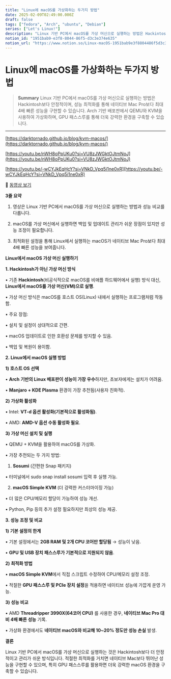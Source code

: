 ```yaml
---
title: "Linux에 macOS를 가상화하는 두가지 방법"
date: 2025-02-09T02:49:00.000Z
draft: false
tags: ["fedora", "Arch", "ubuntu", "Debian"]
series: ["Let's Linux!"]
description: "Linux 기반 PC에서 macOS를 가상 머신으로 실행하는 방법은 Hackintosh보다 안정적이며, 성능 최적화를 통해 네이티브 Mac Pro보다 최대 4배 빠른 성능을 구현할 수 있습니다. Arch 기반 배포판에서 QEMU와 KVM을 사용하여 가상화하며, GPU 패스스루를 통해 더욱 강력한 환경을 구축할 수 있습니다."
notion_id: "1951bab9-e3f8-8044-86f5-d3c3e374e635"
notion_url: "https://www.notion.so/Linux-macOS-1951bab9e3f8804486f5d3c3e374e635"
---
```


# Linux에 macOS를 가상화하는 두가지 방법

> **Summary**
> Linux 기반 PC에서 macOS를 가상 머신으로 실행하는 방법은 Hackintosh보다 안정적이며, 성능 최적화를 통해 네이티브 Mac Pro보다 최대 4배 빠른 성능을 구현할 수 있습니다. Arch 기반 배포판에서 QEMU와 KVM을 사용하여 가상화하며, GPU 패스스루를 통해 더욱 강력한 환경을 구축할 수 있습니다.

---

[https://darktornado.github.io/blog/kvm-macos/](https://darktornado.github.io/blog/kvm-macos/)

[https://youtu.be/nWH8oPpUKu0?si=VU8zJWGktOJtmNoJ](https://youtu.be/nWH8oPpUKu0?si=VU8zJWGktOJtmNoJ)

[https://youtu.be/-wCYJkEqHcY?si=VNkD_Vpq5i1ne0xR](https://youtu.be/-wCYJkEqHcY?si=VNkD_Vpq5i1ne0xR)

🎥 [동영상 보기](https://youtu.be/-Otg7JFMuVw?si=g5rkOwaPgHnh9mOu)

**3줄 요약**

1.	영상은 Linux 기반 PC에서 macOS를 가상 머신으로 실행하는 방법과 성능 비교를 다룹니다.

2.	macOS를 가상 머신에서 실행하면 백업 및 업데이트 관리가 쉬운 장점이 있지만 성능 조정이 필요합니다.

3.	최적화된 설정을 통해 Linux에서 실행하는 macOS가 네이티브 Mac Pro보다 최대 4배 빠른 성능을 보여줍니다.

**Linux에서 macOS 가상 머신 실행하기**

**1. Hackintosh가 아닌 가상 머신 방식**

•	기존 **Hackintosh**(비공식적으로 macOS를 비애플 하드웨어에서 실행) 방식 대신, **Linux에서 macOS를 가상 머신(VM)으로 실행**.

•	가상 머신 방식은 macOS를 호스트 OS(Linux) 내에서 실행하는 프로그램처럼 작동함.

•	주요 장점:

•	설치 및 설정이 상대적으로 간편.

•	macOS 업데이트로 인한 호환성 문제를 방지할 수 있음.

•	백업 및 복원이 용이함.

**2. Linux에서 macOS 실행 방법**

**1) 호스트 OS 선택**

•	**Arch 기반의 Linux 배포판이 성능이 가장 우수**하지만, 초보자에게는 설치가 어려움.

•	**Manjaro + KDE Plasma** 환경이 가장 추천됨(사용자 친화적).

**2) 가상화 활성화**

•	Intel: **VT-d 옵션 활성화(기본적으로 활성화됨)**.

•	AMD: **AMD-V 옵션 수동 활성화 필요**.

**3) 가상 머신 설치 및 실행**

•	QEMU + KVM을 활용하여 macOS를 가상화.

•	가장 추천되는 두 가지 방법:

1.	**Sosumi** (간편한 Snap 패키지)

•	터미널에서 sudo snap install sosumi 입력 후 실행 가능.

2.	**macOS Simple KVM** (더 강력한 커스터마이징 가능)

•	더 많은 CPU/메모리 할당이 가능하여 성능 개선.

•	Python, Pip 등의 추가 설정 필요하지만 최상의 성능 제공.

**3. 성능 조정 및 비교**

**1) 기본 설정의 한계**

•	기본 설정에서는 **2GB RAM 및 2개 CPU 코어만 할당됨** → 성능이 낮음.

•	**GPU 및 USB 장치 패스스루가 기본적으로 지원되지 않음**.

**2) 최적화 방법**

•	**macOS Simple KVM**에서 직접 스크립트 수정하여 CPU/메모리 설정 조정.

•	적절한 **GPU 패스스루 및 PCIe 장치 설정**을 적용하면 네이티브 성능에 가깝게 운영 가능.

**3) 성능 비교**

•	AMD **Threadripper 3990X(64코어 CPU)** 를 사용한 경우, **네이티브 Mac Pro 대비 4배 빠른 성능** 기록.

•	가상화 환경에서도 **네이티브 macOS와 비교해 10~20% 정도만 성능 손실** 발생.

**결론**

Linux 기반 PC에서 macOS를 가상 머신으로 실행하는 것은 Hackintosh보다 더 안정적이고 관리가 쉬운 방식입니다. 적절한 최적화를 거치면 네이티브 Mac보다 뛰어난 성능을 구현할 수 있으며, 특히 GPU 패스스루를 활용하면 더욱 강력한 macOS 환경을 구축할 수 있습니다.

